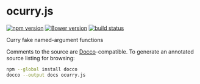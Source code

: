 ocurry.js
=========

[![npm version](https://img.shields.io/npm/v/ocurry.svg)](https://www.npmjs.com/package/ocurry)
[![Bower version](https://img.shields.io/bower/v/ocurry.svg)](http://bower.io/search/?q=ocurry)
[![build status](https://img.shields.io/travis/kemitchell/ocurry.js.svg)](http://travis-ci.org/kemitchell/ocurry.js)

Curry fake named-argument functions

Comments to the source are [Docco](http://jashkenas.github.io/docco/)-compatible. To generate an annotated source listing for browsing:

```bash
npm --global install docco
docco --output docs ocurry.js
```
